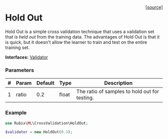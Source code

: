 <span style="float:right;"><a href="https://github.com/RubixML/RubixML/blob/master/src/CrossValidation/HoldOut.php">[source]</a></span>

# Hold Out
Hold Out is a simple cross validation technique that uses a validation set that is *held out* from the training data. The advantages of Hold Out is that it is quick, but it doesn't allow the learner to train and test on the entire training set.

**Interfaces:** [Validator](api.md#validator)

### Parameters
| # | Param | Default | Type | Description |
|---|---|---|---|---|
| 1 | ratio | 0.2 | float | The ratio of samples to hold out for testing. |

### Example
```php
use Rubix\ML\CrossValidation\HoldOut;

$validator = new HoldOut(0.3);
```